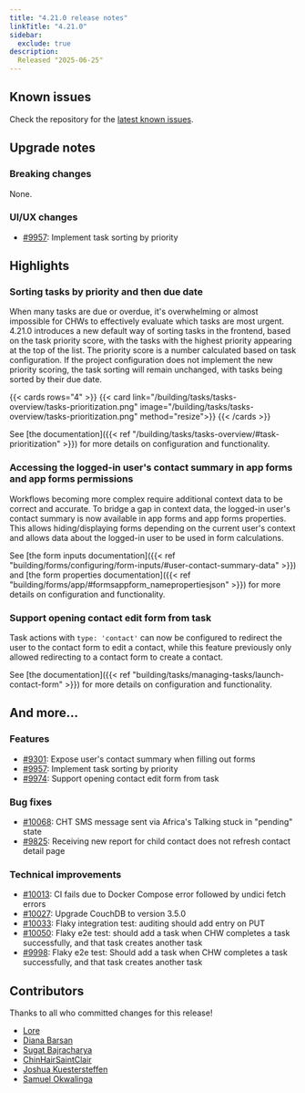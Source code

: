 ```yaml
---
title: "4.21.0 release notes"
linkTitle: "4.21.0"
sidebar:
  exclude: true
description: 
  Released "2025-06-25"
---
```


## Known issues

Check the repository for the [latest known issues](https://github.com/medic/cht-core/issues?q=is%3Aissue+label%3A%22Affects%3A+4.21.0%22).

## Upgrade notes

### Breaking changes

None.

### UI/UX changes

- [#9957](https://github.com/medic/cht-core/issues/9957): Implement task sorting by priority


## Highlights

### Sorting tasks by priority and then due date

When many tasks are due or overdue,
it's overwhelming or almost impossible for CHWs to effectively evaluate which tasks are most urgent.
4.21.0 introduces a new default way of sorting tasks in the frontend, based on the task priority score,
with the tasks with the highest priority appearing at the top of the list.
The priority score is a number calculated based on task configuration. 
If the project configuration does not implement the new priority scoring, the task sorting will remain unchanged,
with tasks being sorted by their due date. 

{{< cards rows="4" >}}
{{< card link="/building/tasks/tasks-overview/tasks-prioritization.png" image="/building/tasks/tasks-overview/tasks-prioritization.png"  method="resize">}}
{{< /cards >}}

See [the documentation]({{< ref "/building/tasks/tasks-overview/#task-prioritization" >}}) for more details on configuration and functionality.

### Accessing the logged-in user's contact summary in app forms and app forms permissions

Workflows becoming more complex require additional context data to be correct and accurate.
To bridge a gap in context data,
the logged-in user's contact summary is now available in app forms and app forms properties.
This allows hiding/displaying forms depending on the current user's context
and allows data about the logged-in user to be used in form calculations.       

See [the form inputs documentation]({{< ref "building/forms/configuring/form-inputs/#user-contact-summary-data" >}}) and [the form properties documentation]({{< ref "building/forms/app/#formsappform_namepropertiesjson" >}}) for more details on configuration and functionality.

### Support opening contact edit form from task

Task actions with `type: 'contact'` can now be configured to redirect the user to the contact form to edit a contact, while this feature previously only allowed redirecting to a contact form to create a contact. 

See [the documentation]({{< ref "building/tasks/managing-tasks/launch-contact-form" >}}) for more details on configuration and functionality.

## And more...

### Features

- [#9301](https://github.com/medic/cht-core/issues/9301): Expose user's contact summary when filling out forms
- [#9957](https://github.com/medic/cht-core/issues/9957): Implement task sorting by priority
- [#9974](https://github.com/medic/cht-core/issues/9974): Support opening contact edit form from task

### Bug fixes

- [#10068](https://github.com/medic/cht-core/issues/10068): CHT SMS message sent via Africa's Talking stuck in "pending" state
- [#9825](https://github.com/medic/cht-core/issues/9825): Receiving new report for child contact does not refresh contact detail page

### Technical improvements

- [#10013](https://github.com/medic/cht-core/issues/10013): CI fails due to Docker Compose error followed by undici fetch errors
- [#10027](https://github.com/medic/cht-core/issues/10027): Upgrade CouchDB to version 3.5.0
- [#10033](https://github.com/medic/cht-core/issues/10033): Flaky integration test: auditing should add entry on PUT
- [#10050](https://github.com/medic/cht-core/issues/10050): Flaky e2e test: should add a task when CHW completes a task successfully, and that task creates another task
- [#9998](https://github.com/medic/cht-core/issues/9998): Flaky e2e test: Should add a task when CHW completes a task successfully, and that task creates another task



## Contributors

Thanks to all who committed changes for this release!

- [Lore](https://github.com/lorerod)
- [Diana Barsan](https://github.com/dianabarsan)
- [Sugat Bajracharya](https://github.com/sugat009)
- [ChinHairSaintClair](https://github.com/ChinHairSaintClair)
- [Joshua Kuestersteffen](https://github.com/jkuester)
- [Samuel Okwalinga](https://github.com/sookwalinga)
